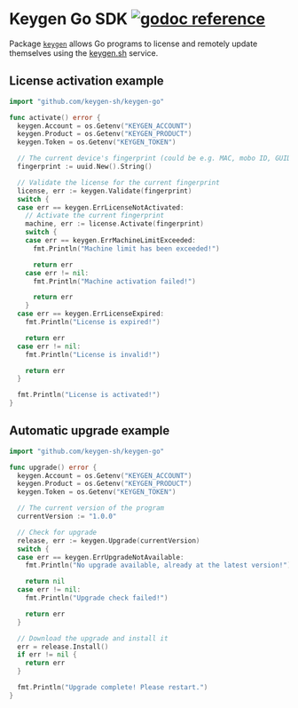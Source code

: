 # Keygen Go SDK [![godoc reference](https://godoc.org/github.com/keygen-sh/keygen-go?status.png)](https://godoc.org/github.com/keygen-sh/keygen-go)

Package [`keygen`](https://pkg.go.dev/github.com/keygen-sh/keygen-go) allows Go programs to
license and remotely update themselves using the [keygen.sh](https://keygen.sh) service.

## License activation example

```go
import "github.com/keygen-sh/keygen-go"

func activate() error {
  keygen.Account = os.Getenv("KEYGEN_ACCOUNT")
  keygen.Product = os.Getenv("KEYGEN_PRODUCT")
  keygen.Token = os.Getenv("KEYGEN_TOKEN")

  // The current device's fingerprint (could be e.g. MAC, mobo ID, GUID, etc.)
  fingerprint := uuid.New().String()

  // Validate the license for the current fingerprint
  license, err := keygen.Validate(fingerprint)
  switch {
  case err == keygen.ErrLicenseNotActivated:
    // Activate the current fingerprint
    machine, err := license.Activate(fingerprint)
    switch {
    case err == keygen.ErrMachineLimitExceeded:
      fmt.Println("Machine limit has been exceeded!")

      return err
    case err != nil:
      fmt.Println("Machine activation failed!")

      return err
    }
  case err == keygen.ErrLicenseExpired:
    fmt.Println("License is expired!")

    return err
  case err != nil:
    fmt.Println("License is invalid!")

    return err
  }

  fmt.Println("License is activated!")
}
```

## Automatic upgrade example

```go
import "github.com/keygen-sh/keygen-go"

func upgrade() error {
  keygen.Account = os.Getenv("KEYGEN_ACCOUNT")
  keygen.Product = os.Getenv("KEYGEN_PRODUCT")
  keygen.Token = os.Getenv("KEYGEN_TOKEN")

  // The current version of the program
  currentVersion := "1.0.0"

  // Check for upgrade
  release, err := keygen.Upgrade(currentVersion)
  switch {
  case err == keygen.ErrUpgradeNotAvailable:
    fmt.Println("No upgrade available, already at the latest version!")

    return nil
  case err != nil:
    fmt.Println("Upgrade check failed!")

    return err
  }

  // Download the upgrade and install it
  err = release.Install()
  if err != nil {
    return err
  }

  fmt.Println("Upgrade complete! Please restart.")
}
```

